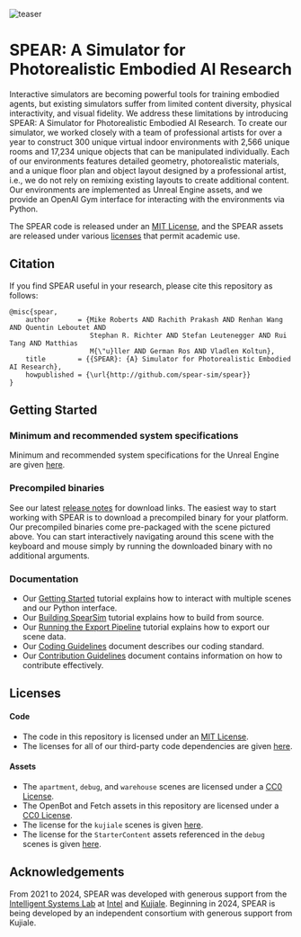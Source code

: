 ![teaser](https://github.com/spear-sim/spear/assets/2341965/6db5ff27-4d12-4097-8f7e-e31bd479844e)

# SPEAR: A Simulator for Photorealistic Embodied AI Research

Interactive simulators are becoming powerful tools for training embodied agents, but existing simulators suffer from limited content diversity, physical interactivity, and visual fidelity. We address these limitations by introducing SPEAR: A Simulator for Photorealistic Embodied AI Research. To create our simulator, we worked closely with a team of professional artists for over a year to construct 300 unique virtual indoor environments with 2,566 unique rooms and 17,234 unique objects that can be manipulated individually. Each of our environments features detailed geometry, photorealistic materials, and a unique floor plan and object layout designed by a professional artist, i.e., we do not rely on remixing existing layouts to create additional content. Our environments are implemented as Unreal Engine assets, and we provide an OpenAI Gym interface for interacting with the environments via Python.

The SPEAR code is released under an [MIT License](LICENSE.txt), and the SPEAR assets are released under various [licenses](#licenses) that permit academic use.

## Citation

If you find SPEAR useful in your research, please cite this repository as follows:

```
@misc{spear,
    author       = {Mike Roberts AND Rachith Prakash AND Renhan Wang AND Quentin Leboutet AND
                    Stephan R. Richter AND Stefan Leutenegger AND Rui Tang AND Matthias
                    M{\"u}ller AND German Ros AND Vladlen Koltun},
    title        = {{SPEAR}: {A} Simulator for Photorealistic Embodied AI Research},
    howpublished = {\url{http://github.com/spear-sim/spear}}
}
```

## Getting Started

### Minimum and recommended system specifications

Minimum and recommended system specifications for the Unreal Engine are given [here](https://docs.unrealengine.com/5.2/en-US/hardware-and-software-specifications-for-unreal-engine).

### Precompiled binaries

See our latest [release notes](https://github.com/spear-sim/spear/releases/tag/v0.5.0) for download links. The easiest way to start working with SPEAR is to download a precompiled binary for your platform. Our precompiled binaries come pre-packaged with the scene pictured above. You can start interactively navigating around this scene with the keyboard and mouse simply by running the downloaded binary with no additional arguments.

### Documentation

- Our [Getting Started](docs/getting_started.md) tutorial explains how to interact with multiple scenes and our Python interface.
- Our [Building SpearSim](docs/building_spearsim.md) tutorial explains how to build from source.
- Our [Running the Export Pipeline](docs/running_export_pipeline.md) tutorial explains how to export our scene data.
- Our [Coding Guidelines](docs/coding_guidelines.md) document describes our coding standard.
- Our [Contribution Guidelines](CONTRIBUTING.md) document contains information on how to contribute effectively.

## Licenses

#### Code

- The code in this repository is licensed under an [MIT License](LICENSE.txt).
- The licenses for all of our third-party code dependencies are given [here](ACKNOWLEDGMENTS.txt).

#### Assets

- The `apartment`, `debug`, and `warehouse` scenes are licensed under a [CC0 License](http://creativecommons.org/publicdomain/zero/1.0).
- The OpenBot and Fetch assets in this repository are licensed under a [CC0 License](http://creativecommons.org/publicdomain/zero/1.0).
- The license for the `kujiale` scenes is given [here](LICENSE_KUJIALE.txt).
- The license for the `StarterContent` assets referenced in the `debug` scenes is given [here](https://www.unrealengine.com/en-US/eula/unreal).

## Acknowledgements

From 2021 to 2024, SPEAR was developed with generous support from the [Intelligent Systems Lab](https://github.com/isl-org) at [Intel](https://www.intel.com) and [Kujiale](https://www.kujiale.com). Beginning in 2024, SPEAR is being developed by an independent consortium with generous support from Kujiale.